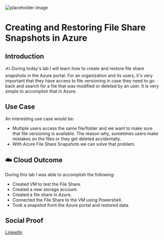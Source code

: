 ![placeholder image](https://azure.microsoft.com/svghandler/managed-disks?width=600&height=315)

# Creating and Restoring File Share Snapshots in Azure 

## Introduction

✍️ During today's lab I will learn how to create and restore file share snapshots in the Azure portal. For an organization and its users, it's very important that they have access to file versioning in case they need to go back and search for a file that was modified or deleted by an user. It is very simple to accomplish that in Azure.

## Use Case

An interesting use case would be:

* Multiple users access the same file/folder and we want to make sure that file versioning is available. The reason why, sometimes users make mistakes on the files or they get deleted accidentally.
* With Azure File Share Snapshots we can solve that problem.

## ☁️ Cloud Outcome

During this lab I was able to accomplish the following:

* Created VM to test the File Share.
* Created a new storage account.
* Created a file share in Azure.
* Connected the File Share to the VM using Powershell.
* Took a snapshot from the Azure portal and restored data.

## Social Proof

[LinkedIn](https://www.linkedin.com/posts/wilkinsanchez_wilkinsanchez100daysofcloud-activity-6820903822303600640-OtRH)
